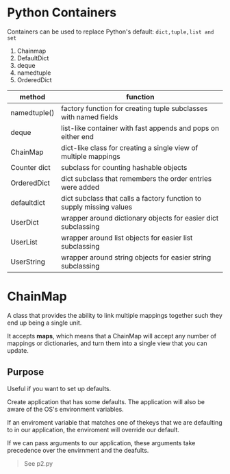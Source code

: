 # Python Containers

Containers can be used to replace Python's default: `dict,tuple,list and set`

1) Chainmap
2) DefaultDict
3) deque
4) namedtuple
5) OrderedDict

| method | function|
|---|---|
| namedtuple()  | factory function for creating tuple subclasses with named fields
| deque         | list-like container with fast appends and pops on either end
| ChainMap      | dict-like class for creating a single view of multiple mappings
| Counter dict  | subclass for counting hashable objects
| OrderedDict   | dict subclass that remembers the order entries were added
| defaultdict   | dict subclass that calls a factory function to supply missing values 
| UserDict      | wrapper around dictionary objects for easier dict subclassing
| UserList      | wrapper around list objects for easier list subclassing
| UserString    | wrapper around string objects for easier string subclassing

# ChainMap

A class that provides the ability to link multiple mappings together such they end up being a single unit.

It accepts **maps**, which means that a ChainMap will accept any number of mappings or dictionaries, and turn them into a single view that you can update.

## Purpose

Useful if you want to set up defaults. 

Create application that has some defaults. The application will also be aware of the OS's environment variables.

If an enviroment variable that matches one of thekeys that we are defaulting to in our application, the enviroment will override our default. 

If we can pass arguments to our application, these arguments take precedence over the envirnment and the deafults. 

> See p2.py








